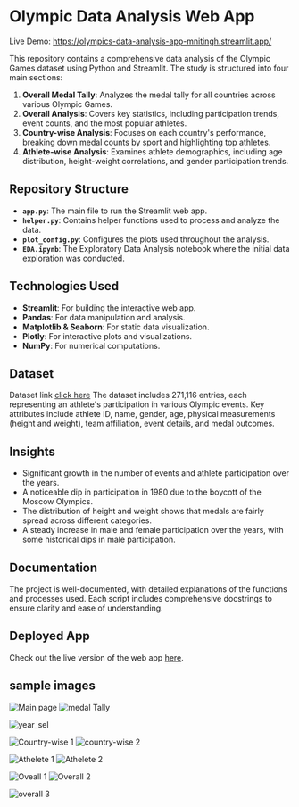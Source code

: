 # Olympic Data Analysis Web App
Live Demo: https://olympics-data-analysis-app-mnitingh.streamlit.app/

This repository contains a comprehensive data analysis of the Olympic Games dataset using Python and Streamlit. The study is structured into four main sections:

1. **Overall Medal Tally**: Analyzes the medal tally for all countries across various Olympic Games.
2. **Overall Analysis**: Covers key statistics, including participation trends, event counts, and the most popular athletes.
3. **Country-wise Analysis**: Focuses on each country's performance, breaking down medal counts by sport and highlighting top athletes.
4. **Athlete-wise Analysis**: Examines athlete demographics, including age distribution, height-weight correlations, and gender participation trends.

## Repository Structure

- **`app.py`**: The main file to run the Streamlit web app.
- **`helper.py`**: Contains helper functions used to process and analyze the data.
- **`plot_config.py`**: Configures the plots used throughout the analysis.
- **`EDA.ipynb`**: The Exploratory Data Analysis notebook where the initial data exploration was conducted.

## Technologies Used

- **Streamlit**: For building the interactive web app.
- **Pandas**: For data manipulation and analysis.
- **Matplotlib & Seaborn**: For static data visualization.
- **Plotly**: For interactive plots and visualizations.
- **NumPy**: For numerical computations.

## Dataset
Dataset link [click here](https://www.kaggle.com/datasets/heesoo37/120-years-of-olympic-history-athletes-and-results)
The dataset includes 271,116 entries, each representing an athlete's participation in various Olympic events. Key attributes include athlete ID, name, gender, age, physical measurements (height and weight), team affiliation, event details, and medal outcomes.

## Insights

- Significant growth in the number of events and athlete participation over the years.
- A noticeable dip in participation in 1980 due to the boycott of the Moscow Olympics.
- The distribution of height and weight shows that medals are fairly spread across different categories.
- A steady increase in male and female participation over the years, with some historical dips in male participation.

## Documentation

The project is well-documented, with detailed explanations of the functions and processes used. Each script includes comprehensive docstrings to ensure clarity and ease of understanding.

## Deployed App

Check out the live version of the web app [here](https://olympics-data-analysis-app-mnitingh.streamlit.app/).

## sample images

![Main page](https://github.com/user-attachments/assets/04f0a58d-385b-4138-bc4b-52ab624d5984)
![medal Tally](https://github.com/user-attachments/assets/b5b1241a-e67b-4773-ac1d-35089efc6b3f)

![year_sel](https://github.com/user-attachments/assets/2a8965b7-4258-4fbd-85dd-b71af7e0c209)

![Country-wise 1](https://github.com/user-attachments/assets/42e35988-a604-4aac-a81f-24360861fa02)
![country-wise 2](https://github.com/user-attachments/assets/1b2b6b7b-72b8-43ae-b8e0-e0cfaeba642f)

![Athelete 1](https://github.com/user-attachments/assets/37b8d434-a3e1-4c53-94cc-00a213245a83)
![Athelete 2](https://github.com/user-attachments/assets/905cf860-9022-4e7f-a8ed-d49c23b21b4a)

![Oveall 1](https://github.com/user-attachments/assets/06cd8c80-67d0-46fb-be66-d47abe8e2ede)
![Overall 2](https://github.com/user-attachments/assets/8cc210ea-af51-4889-96c7-8fa66b2f7fc8)

![overall 3](https://github.com/user-attachments/assets/494e9fca-425e-4650-ac16-2e70bfc90897)
